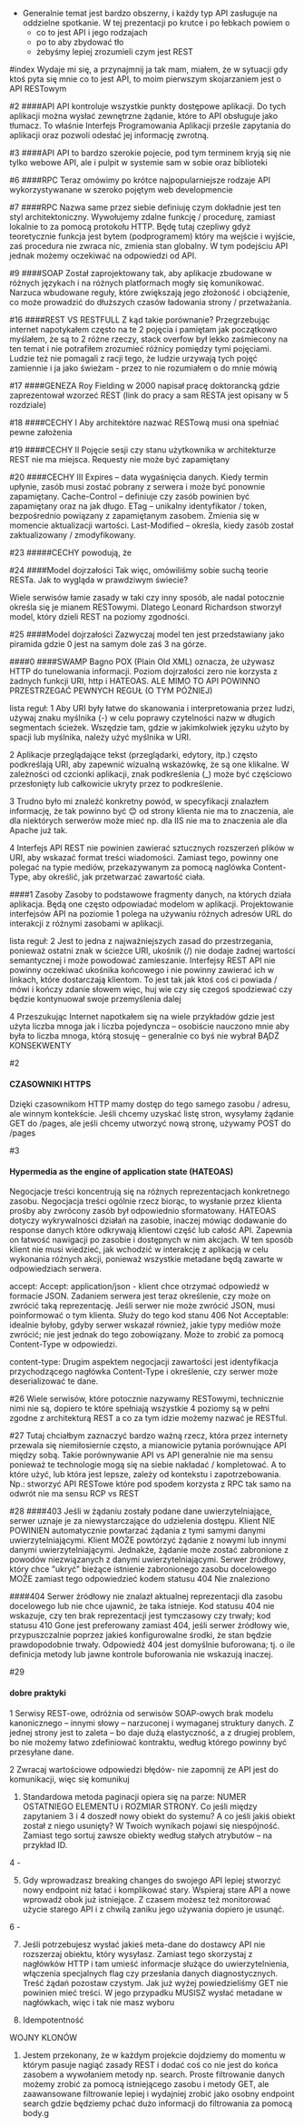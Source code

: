 -  Generalnie temat jest bardzo obszerny, i każdy typ API zasługuje na oddzielne spotkanie. W tej prezentacji po krutce i po łebkach powiem o
   -  co to jest API i jego rodzajach
   -  po to aby zbydować tło
   -  żebyśmy lepiej zrozumieli czym jest REST

#index
Wydaje mi się, a przynajmnij ja tak mam, miałem, że w sytuacji gdy ktoś pyta się mnie co to jest API, to moim pierwszym skojarzaniem jest o API RESTowym 	

#2
####API
API kontroluje wszystkie punkty dostępowe aplikacji. Do tych aplikacji można wysłać zewnętrzne żądanie, które to API obsługuje jako tłumacz. To właśnie Interfejs Programowania Aplikacji prześle zapytania do aplikacji oraz pozwoli odesłać jej informację zwrotną.

#3
####API
API to bardzo szerokie pojecie, pod tym terminem kryją się nie tylko webowe API, ale i pulpit w systemie sam w sobie oraz biblioteki

#6
####RPC
Teraz omówimy po krótce najpopularniejsze rodzaje API wykorzystywanane w szeroko pojętym web developmencie

#7
####RPC
Nazwa same przez siebie definiuję czym dokładnie jest ten styl architektoniczny. Wywołujemy zdalne funkcję / procedurę, zamiast lokalnie to za pomocą protokołu HTTP. Będę tutaj czepliwy gdyż teoretycznie funkcja jest bytem (podprogramem) który ma wejście i wyjście, zaś procedura nie zwraca nic, zmienia stan globalny. W tym podejściu API jednak możemy oczekiwać na odpowiedzi od API.

#9
####SOAP
Został zaprojektowany tak, aby aplikacje zbudowane w różnych językach i na różnych platformach mogły się komunikować. 
Narzuca wbudowane reguły, które zwiększają jego złożoność i obciążenie, co może prowadzić do dłuższych czasów ładowania strony / przetważania.

#16
####REST VS RESTFULL
Z kąd takie porównanie? Przegrzebując internet napotykałem często na te 2 pojęcia i pamiętam jak początkowo myślałem, że są to 2 różne rzeczy, stack overfow był lekko zaśmiecony na ten temat i nie potrafiłem zrozumieć różnicy pomiędzy tymi pojęciami. Ludzie też nie pomagali z racji tego, że ludzie urzywają tych pojęć zamiennie i ja jako świeżam - przez to nie rozumiałem o do mnie mówią

#17
####GENEZA
Roy Fielding w 2000 napisał pracę doktorancką gdzie zaprezentował wzorzeć REST (link do pracy a sam RESTA jest opisany w 5 rozdziale)

#18 
####CECHY I
Aby architektóre nazwać RESTową musi ona spełniać pewne założenia

#19
####CECHY II
Pojęcie sesji czy stanu użytkownika w architekturze REST nie ma miejsca. Requesty nie może być zapamiętany

#20
####CECHY III
Expires – data wygaśnięcia danych. Kiedy termin upłynie, zasób musi zostać pobrany z serwera i może być ponownie zapamiętany.
Cache-Control – definiuje czy zasób powinien być zapamiętany oraz na jak długo.
ETag – unikalny identyfikator / token, bezpośrednio powiązany z zapamiętanym zasobem. Zmienia się w momencie aktualizacji wartości.
Last-Modified – określa, kiedy zasób został zaktualizowany / zmodyfikowany.

#23
#####CECHY powodują, że

#24 
####Model dojrzałości
Tak więc, omówiliśmy sobie suchą teorie RESTa. Jak to wygląda w prawdziwym świecie?

Wiele serwisów łamie zasady w taki czy inny sposób, ale nadal potocznie określa się je mianem RESTowymi. Dlatego Leonard Richardson stworzył model, który dzieli REST na poziomy zgodności.

#25
####Model dojrzałości
Zazwyczaj model ten jest przedstawiany jako piramida gdzie 0 jest na samym dole zaś 3 na górze.

####0
####SWAMP Bagno POX (Plain Old XML)
oznacza, że używasz HTTP do tunelowania informacji. Poziom dojrzałości zero nie korzysta z żadnych funkcji URI, http i HATEOAS.
ALE MIMO TO API POWINNO PRZESTRZEGAĆ PEWNYCH REGUŁ (O TYM PÓŹNIEJ) 

lista reguł:
1
Aby URI były łatwe do skanowania i interpretowania przez ludzi, używaj znaku myślnika (-) w celu poprawy czytelności nazw w długich segmentach ścieżek. Wszędzie tam, gdzie w jakimkolwiek języku użyto by spacji lub myślnika, należy użyć myślnika w URI.

2
Aplikacje przeglądające tekst (przeglądarki, edytory, itp.) często podkreślają URI, aby zapewnić wizualną wskazówkę, że są one klikalne. W zależności od czcionki aplikacji, znak podkreślenia (_) może być częściowo przesłonięty lub całkowicie ukryty przez to podkreślenie.

3
Trudno było mi znaleźć konkretny powód, w specyfikacji znalazłem informację, że tak powinno być 😊 od strony klienta nie ma to znaczenia, ale dla niektórych serwerów może mieć np. dla IIS nie ma to znaczenia ale dla Apache już tak.

4
Interfejs API REST nie powinien zawierać sztucznych rozszerzeń plików w URI, aby wskazać format treści wiadomości. Zamiast tego, powinny one polegać na typie mediów, przekazywanym za pomocą naglówka Content-Type, aby określić, jak przetwarzać zawartość ciała.

####1 Zasoby
 Zasoby to podstawowe fragmenty danych, na których działa aplikacja. Będą one często odpowiadać modelom w aplikacji. Projektowanie interfejsów API na poziomie 1 polega na używaniu różnych adresów URL do interakcji z różnymi zasobami w aplikacji. 

lista reguł:
2
Jest to jedna z najważniejszych zasad do przestrzegania, ponieważ ostatni znak w ścieżce URI, ukośnik (/) nie dodaje żadnej wartości semantycznej i może powodować zamieszanie. Interfejsy REST API nie powinny oczekiwać ukośnika końcowego i nie powinny zawierać ich w linkach, które dostarczają klientom. To jest tak jak ktoś coś ci powiada / mówi i kończy zdanie słowem więc, huj wie czy się czegoś spodziewać czy będzie kontynuował swoje przemyślenia dalej

4
Przeszukując Internet napotkałem się na wiele przykładów gdzie jest użyta liczba mnoga jak i liczba pojedyncza – osobiście nauczono mnie aby była to liczba mnoga, którą stosuję – generalnie co byś nie wybrał BĄDŹ KONSEKWENTY

#2
#### CZASOWNIKI HTTPS
 Dzięki czasownikom HTTP mamy dostęp do tego samego zasobu / adresu, ale winnym kontekście. Jeśli chcemy uzyskać listę stron, wysyłamy żądanie GET do /pages, ale jeśli chcemy utworzyć nową stronę, używamy POST do /pages

#3
#### Hypermedia as the engine of application state (HATEOAS)
Negocjacje treści koncentrują się na różnych reprezentacjach konkretnego zasobu. Negocjacja treści ogólnie rzecz biorąc, to wysłanie przez klienta prośby aby zwrócony zasób był odpowiednio sformatowany. 
HATEOAS dotyczy wykrywalności działań na zasobie, inaczej mówiąc dodawanie do response danych które odkrywają klientowi część lub całość API.
Zapewnia on łatwość nawigacji po zasobie i dostępnych w nim akcjach. W ten sposób klient nie musi wiedzieć, jak wchodzić w interakcję z aplikacją w celu wykonania różnych akcji, ponieważ wszystkie metadane będą zawarte w odpowiedziach serwera.

accept:
Accept: application/json - klient chce otrzymać odpowiedź w formacie JSON. Zadaniem serwera jest teraz określenie, czy może on zwrócić taką reprezentację.
Jeśli serwer nie może zwrócić JSON, musi poinformować o tym klienta. Służy do tego kod stanu 406 Not Acceptable: idealnie byłoby, gdyby serwer wskazał również, jakie typy mediów może zwrócić; nie jest jednak do tego zobowiązany. Może to zrobić za pomocą Content-Type w odpowiedzi.

content-type:
Drugim aspektem negocjacji zawartości jest identyfikacja przychodzącego nagłówka Content-Type i określenie, czy serwer może deserializować te dane.

#26
Wiele serwisów, które potocznie nazywamy RESTowymi, technicznie nimi nie są, dopiero te które spełniają wszystkie 4 poziomy są w pełni zgodne z architekturą REST a co za tym idzie możemy nazwać je RESTful.

#27
Tutaj chciałbym zaznaczyć bardzo ważną rzecz, która przez internety przewala się niemiłosiernie często, a mianowicie pytania porównujące API między sobą. Takie porównywanie API vs API generalnie nie ma sensu ponieważ te technologie mogą się na siebie nakładać / kompletować. A to które użyć, lub która jest lepsze, zależy od kontekstu i zapotrzebowania. 
Np.: stworzyć API RESTowe które pod spodem korzysta z RPC tak samo na odwrót
nie ma sensu RCP vs REST

#28
####403
Jeśli w żądaniu zostały podane dane uwierzytelniające, serwer uznaje je za niewystarczające do udzielenia
dostępu. Klient NIE POWINIEN automatycznie powtarzać żądania z tymi samymi danymi uwierzytelniającymi.
Klient MOŻE powtórzyć żądanie z nowymi lub innymi danymi uwierzytelniającymi. Jednakże, żądanie może zostać
zabronione z powodów niezwiązanych z danymi uwierzytelniającymi. Serwer źródłowy, który chce "ukryć" bieżące istnienie zabronionego zasobu docelowego MOŻE zamiast tego odpowiedzieć kodem statusu 404 Nie znaleziono

####404
Serwer źródłowy nie znalazł aktualnej reprezentacji dla zasobu docelowego lub nie chce ujawnić, że taka istnieje. Kod statusu 404 nie wskazuje, czy ten brak reprezentacji jest tymczasowy czy trwały; kod statusu 410 Gone jest preferowany zamiast 404, jeśli serwer źródłowy wie, przypuszczalnie poprzez jakieś konfigurowalne środki, że stan będzie prawdopodobnie trwały. Odpowiedź 404 jest domyślnie buforowana; tj. o ile definicja metody lub jawne kontrole buforowania nie wskazują inaczej.

#29
#### dobre praktyki
1 Serwisy REST-owe, odróżnia od serwisów SOAP-owych brak modelu kanonicznego – innymi słowy – narzuconej i wymaganej struktury danych. Z jednej strony jest to zaleta – bo daje dużą elastyczność, a z drugiej problem, bo nie możemy łatwo zdefiniować kontraktu, według którego powinny być przesyłane dane.

2 Zwracaj wartościowe odpowiedzi błędów- nie zapomnij ze API jest do komunikacji, więc się komunikuj

1. Standardowa metoda paginacji opiera się na parze: NUMER OSTATNIEGO ELEMENTU i ROZMIAR STRONY. Co jeśli między zapytaniem 3 i 4 doszedł nowy obiekt do systemu? A co jeśli jakiś obiekt został z niego usunięty? W Twoich wynikach pojawi się niespójność. Zamiast tego sortuj zawsze obiekty według stałych atrybutów – na przykład ID.

4 -

5. Gdy wprowadzasz breaking changes do swojego API lepiej stworzyć nowy endpoint niż łatać i komplikować stary. Wspieraj stare API a nowe wprowadź obok już istniejące. Z czasem możesz też monitorować użycie starego API i z chwilą zaniku jego używania dopiero je usunąć.

6 -

7. Jeśli potrzebujesz wysłać jakieś meta-dane do dostawcy API nie rozszerzaj obiektu, który wysyłasz. Zamiast tego skorzystaj z nagłówków HTTP i tam umieść informacje służące do uwierzytelnienia, włączenia specjalnych flag czy przesłania danych diagnostycznych. Treść żądań pozostaw czystym. Jak już wyżej powiedzieliśmy GET nie powinien mieć treści. W jego przypadku MUSISZ wysłać metadane w nagłówkach, więc i tak nie masz wyboru

8. Idempotentność

WOJNY KLONÓW

1. Jestem przekonany, że w każdym projekcie dojdziemy do momentu w którym pasuje nagiąć zasady REST i dodać coś co nie jest do końca zasobem a wywołaniem metody np. search. Proste filtrowanie danych możemy zrobić za pomocą istniejącego zasobu i metody GET, ale zaawansowane filtrowanie lepiej i wydajniej zrobić jako osobny endpoint search gdzie będziemy pchać dużo informacji do filtrowania za pomocą body.g